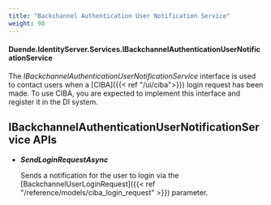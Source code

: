```yaml
---
title: "Backchannel Authentication User Notification Service"
weight: 90
---
```


#### Duende.IdentityServer.Services.IBackchannelAuthenticationUserNotificationService

The *IBackchannelAuthenticationUserNotificationService* interface is used to contact users when a [CIBA]({{< ref "/ui/ciba">}}) login request has been made.
To use CIBA, you are expected to implement this interface and register it in the DI system.

## IBackchannelAuthenticationUserNotificationService APIs

* ***SendLoginRequestAsync***
    
    Sends a notification for the user to login via the [BackchannelUserLoginRequest]({{< ref "/reference/models/ciba_login_request" >}}) parameter.

